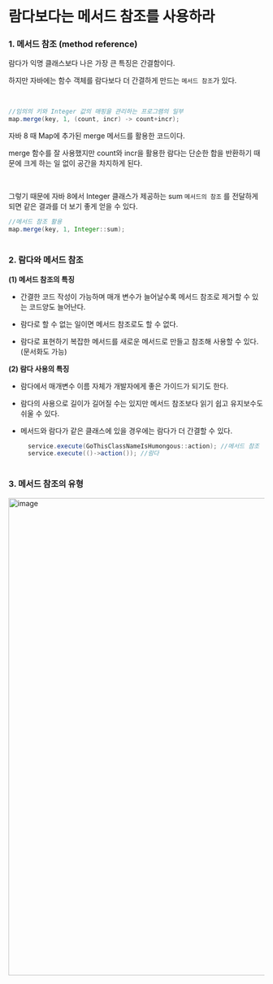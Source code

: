 # 람다보다는 메서드 참조를 사용하라

### 1. 메서드 참조 (method reference)

람다가 익명 클래스보다 나은 가장 큰 특징은 간결함이다.

하지만 자바에는 함수 객체를 람다보다 더 간결하게 만드는 `메서드 참조`가 있다.

<br>

```java
//임의의 키와 Integer 값의 매핑을 관리하는 프로그램의 일부
map.merge(key, 1, (count, incr) -> count+incr);
```

자바 8 때 Map에 추가된 merge 메서드를 활용한 코드이다.

merge 함수를 잘 사용했지만 count와 incr을 활용한 람다는 단순한 합을 반환하기 때문에 크게 하는 일 없이 공간을 차지하게 된다.

<br>

그렇기 때문에 자바 8에서 Integer 클래스가 제공하는 sum `메서드의 참조` 를 전달하게 되면 같은 결과를 더 보기 좋게 얻을 수 있다.

```java
//메서드 참조 활용
map.merge(key, 1, Integer::sum);
```

#
### 2. 람다와 메서드 참조

__(1) 메서드 참조의 특징__

- 간결한 코드 작성이 가능하며 매개 변수가 늘어날수록 메서드 참조로 제거할 수 있는 코드양도 늘어난다.
- 람다로 할 수 없는 일이면 메서드 참조로도 할 수 없다.

- 람다로 표현하기 복잡한 메서드를 새로운 메서드로 만들고 참조해 사용할 수 있다. (문서화도 가능)

__(2) 람다 사용의 특징__

- 람다에서 매개변수 이름 자체가 개발자에게 좋은 가이드가 되기도 한다.
- 람다의 사용으로 길이가 길어질 수는 있지만 메서드 참조보다 읽기 쉽고 유지보수도 쉬울 수 있다.

- 메서드와 람다가 같은 클래스에 있을 경우에는 람다가 더 간결할 수 있다.
  ```java
    service.execute(GoThisClassNameIsHumongous::action); //메서드 참조
    service.execute(()->action()); //람다
  ```

#
### 3. 메서드 참조의 유형
<img width="940" alt="image" src="https://user-images.githubusercontent.com/59560592/209460430-02992ce9-5c49-450f-9604-5bc9561a88d1.png">
